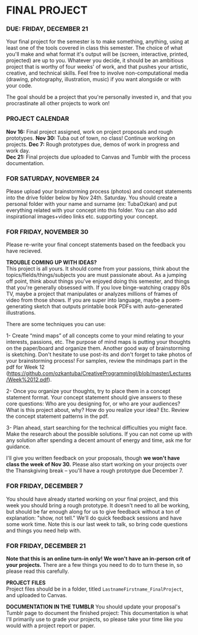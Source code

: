 FINAL PROJECT
====

### DUE: FRIDAY, DECEMBER 21

Your final project for the semester is to make something, anything, using at least one of the tools covered in class this semester. The choice of what you'll make and what format it's output will be (screen, interactive, printed, projected) are up to you. Whatever you decide, it should be an ambitious project that is worthy of four weeks' of work, and that pushes your artistic, creative, and technical skills. Feel free to involve non-computational media (drawing, photography, illustration, music) if you want alongside or with your code.

The goal should be a project that you're personally invested in, and that you procrastinate all other projects to work on!

### PROJECT CALENDAR  
**Nov 16:** Final project assigned, work on project proposals and rough prototypes.
**Nov 30:** Tuba out of town, no class! Continue working on projects.
**Dec 7:** Rough prototypes due, demos of work in progress and work day.  
**Dec 21:** Final projects due uploaded to Canvas and Tumblr with the process documentation.

### FOR SATURDAY, NOVEMBER 24
Please upload your brainstorming process (photos) and concept statements into the drive folder below by Nov 24th. Saturday. You should create a personal folder with your name and surname (ex: TubaOzkan) and put everything related with your concept into this folder. You can also add inspirational images+video links etc. supporting your concept.

### FOR FRIDAY, NOVEMBER 30
Please re-write your final concept statements based on the feedback you have recieved.

**TROUBLE COMING UP WITH IDEAS?**  
This project is all yours. It should come from your passions, think about the topics/fields/things/subjects you are must passionate about. As a jumping off point, think about things you've enjoyed doing this semester, and things that you're generally obsessed with. If you love binge-watching crappy 80s TV, maybe a project that manipulates or analyzes millions of frames of video from those shows. If you are super into language, maybe a poem-generating sketch that outputs printable book PDFs with auto-generated illustrations.

There are some techniques you can use:

1- Create “mind maps” of all concepts come to your mind relating to your interests, passions, etc. The purpose of mind maps is putting your thoughts on the paper/board and organize them. Another good way of brainstorming is sketching. Don't hesitate to use post-its and don't forget to take photos of your brainstorming process! For samples, review the mindmaps part in the pdf for Week 12 (https://github.com/ozkantuba/CreativeProgrammingI/blob/master/Lectures/Week%2012.pdf).

2- Once you organize your thoughts, try to place them in a concept statement format. Your concept statement should give answers to these core questions: Who are you designing for, or who are your audiences? What is this project about, why? How do you realize your idea? Etc. Review the concept statement patterns in the pdf.

3- Plan ahead, start searching for the technical difficulties you might face. Make the research about the possible solutions. If you can not come up with any solution after spending a decent amount of energy and time, ask me for guidance.

I'll give you written feedback on your proposals, though **we won't have class the week of Nov 30.** Please also start working on your projects over the Thanskgiving break – you'll have a rough prototype due December 7.

### FOR FRIDAY, DECEMBER 7    
You should have already started working on your final project, and this week you should bring a rough prototype. It doesn't need to all be working, but should be far enough along for us to give feedback without a ton of explanation: "show, not tell." We'll do quick feedback sessions and have some work time. Note this is our last week to talk, so bring code questions and things you need help with.

### FOR FRIDAY, DECEMBER 21
**Note that this is an online turn-in only! We won't have an in-person crit of your projects.** There are a few things you need to do to turn these in, so please read this carefully.

**PROJECT FILES**  
Project files should be in a folder, titled `LastnameFirstname_FinalProject`, and uploaded to Canvas.

**DOCUMENTATION IN THE TUMBLR**
You should update your proposal's Tumblr page to document the finished project:
This documentation is what I'll primarily use to grade your projects, so please take your time like you would with a project report or paper.

